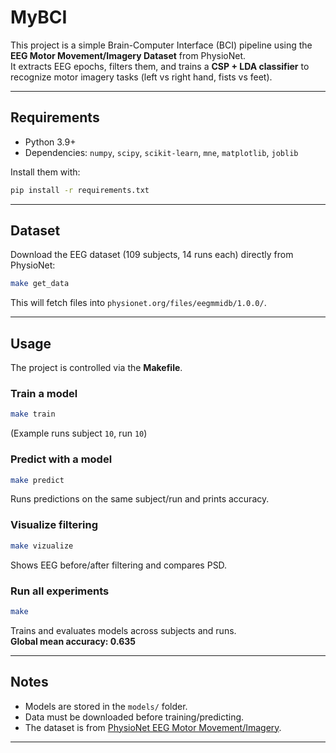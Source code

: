 # MyBCI

This project is a simple Brain-Computer Interface (BCI) pipeline using the **EEG Motor Movement/Imagery Dataset** from PhysioNet.  
It extracts EEG epochs, filters them, and trains a **CSP + LDA classifier** to recognize motor imagery tasks (left vs right hand, fists vs feet).

---

## Requirements

- Python 3.9+
- Dependencies: `numpy`, `scipy`, `scikit-learn`, `mne`, `matplotlib`, `joblib`

Install them with:

```bash
pip install -r requirements.txt
```

---

## Dataset

Download the EEG dataset (109 subjects, 14 runs each) directly from PhysioNet:

```bash
make get_data
```

This will fetch files into `physionet.org/files/eegmmidb/1.0.0/`.

---

## Usage

The project is controlled via the **Makefile**.

### Train a model

```bash
make train
```

(Example runs subject `10`, run `10`)

### Predict with a model

```bash
make predict
```

Runs predictions on the same subject/run and prints accuracy.

### Visualize filtering

```bash
make vizualize
```

Shows EEG before/after filtering and compares PSD.

### Run all experiments

```bash
make
```

Trains and evaluates models across subjects and runs.  
**Global mean accuracy: 0.635**

---

## Notes

- Models are stored in the `models/` folder.  
- Data must be downloaded before training/predicting.  
- The dataset is from [PhysioNet EEG Motor Movement/Imagery](https://physionet.org/content/eegmmidb/1.0.0/).  

---